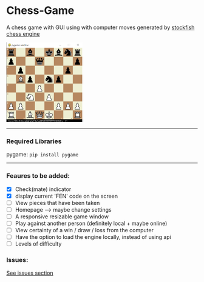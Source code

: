 # Chess-Game
A chess game with GUI using with computer moves generated by [stockfish chess engine](https://stockfishchess.org/)

<img src="Chess-Engine-Screenshot.PNG" width="200" height="210">

-----

### Required Libraries

pygame: `pip install pygame`

----

### Feaures to be added:
- [x] Check(mate) indicator
- [x] display current 'FEN' code on the screen
- [ ] View pieces that have been taken
- [ ] Homepage --> maybe change settings
- [ ] A responsive resizable game window
- [ ] Play against another person (definitely local + maybe online)
- [ ] View certainty of a win / draw / loss from the computer
- [ ] Have the option to load the engine locally, instead of using api
- [ ] Levels of difficulty

### Issues:
[See issues section](https://github.com/Ollie-Edwards/Chess-Engine/issues)
